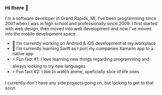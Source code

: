 ### Hi there 👋

I'm a software developer in Grand Rapids, MI, I've been programming since 2001 when I was in high school and professionally since 2009. I first started with web design, then moved into web development and now I've moved into the mobile development space.

- 🔭 I’m currently working on Android & iOS development at my workplace
- 🌱 I’m currently learning Swift as I port my companies Xamarin app to a native app
- ⚡ Fun fact #1: I love learning new things regarding programming and always looking to try new languages
- ⚡ Fun fact #2: I like to watch anime, speficially slice of life ones

I currently don't have any side projects going on, but looking to get to that soon.

<!--
**eman1986/eman1986** is a ✨ _special_ ✨ repository because its `README.md` (this file) appears on your GitHub profile.

Here are some ideas to get you started:

- 🔭 I’m currently working on ...
- 🌱 I’m currently learning ...
- 👯 I’m looking to collaborate on ...
- 🤔 I’m looking for help with ...
- 💬 Ask me about ...
- 📫 How to reach me: ...
- 😄 Pronouns: ...
- ⚡ Fun fact: ...
-->
